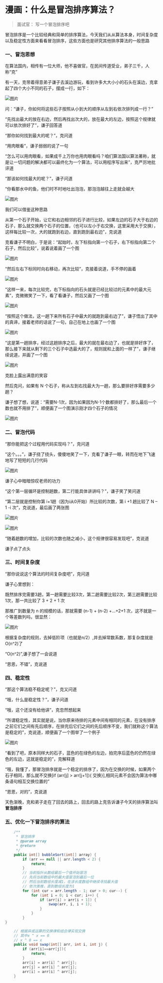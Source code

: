 # 漫画：什么是冒泡排序算法？

> 面试官： 写一个冒泡排序吧

冒泡排序是一个比较经典和简单的排序算法，今天我们从从算法本身，时间复杂度以及稳定性方面来看看冒泡排序，这些方面也是研究其他排序算法的一般思路

### 一、冒泡思想

在算法国内，相传有一位大师，他不喜做官，在民间传道受业，弟子三千，人称“克”

有一天，克带着得意弟子谦子去溪边游玩，看到许多大大小小的石头在溪边，克拿起了四个大小不同的石子，摆成一行，如下：

![图片](./images/冒泡排序/1.jpg)

问：“谦子，你如何将这些石子按照从小到大的顺序从左到右依次排列成一行？”

“先找出最大的放在右边，然后再找出次大的，放在最大的左边，按照这个规律就可以依次排好了”，谦子回答道

“那你如何找到最大的呢？”，克问道

“用肉眼看”，谦子弱弱的说了一句

“怎么可以用肉眼看，如果成千上万你也用肉眼看吗？咱们算法国以算法著称，就是让一切问题的解决都可以最终化为一个算法，可以用程序写出来”，克严厉地批评道

“那该如何找最大的呢？”，谦子问道

“你看那水中的鱼，他们时不时地吐出泡泡，那泡泡越往上走就会越大

![图片](./images/冒泡排序/2.jpg)

我们可以借鉴这种思路

从第一个石子开始，让它和右边相邻的石子进行比较，如果左边的石子大于右边的石子，那么就交换两个石子的位置，（也可以左小于右交换，这里采用大于交换），这样每比较一次，大的就跑到右边，直到跑到最右边”，克说道

克看谦子不明白，于是说：“起始时，左下标指向第一个石子，右下标指向第二个石子，然后比较”，说着说着画了一个图

![图片](./images/冒泡排序/3.jpg)

“然后左右下标同时向右移动，再次比较”，克接着说道，手不停的画着

![图片](./images/冒泡排序/4.jpg)

“这样一来，每次比较完，右下标指向的石头就是已经比较过的元素中的最大元素”，克微微笑了一下，看了看谦子，然后又画了一个图

![图片](./images/冒泡排序/5.jpg)

“按照这个做法，这一趟下来所有石子中最大的就跑到最右边了”，谦子悟出了其中的真谛，接着老师的话说了一句，自己在地上也画了一个图

![图片](./images/冒泡排序/6.jpg)

“这是第一趟排序，经过这趟排序之后，最大的就在最右边了，也就是排好序了，那么接下来就从剩下的三个石子中选最大的了，规则就和上面的一样了”，谦子继续说道，并画了一个图

![图片](./images/冒泡排序/7.jpg)

克脸上露出满意的笑容

然后克问，如果有 N 个石子，称从左到右找最大为一趟，那么要排好序需要多少趟？

谦子想了想，说道：“需要N-1次，因为如果因为N-1个数都排好了，那么最后一个数也就不用排了”，顺便画了一个图演示刚才四个石子的情况

![图片](./images/冒泡排序/8.jpg)

### 二、冒泡代码

“那你能把这个过程用代码实现吗？”，克问道

“这个。。。”，谦子挠了挠头，傻傻地笑了一下，克看了谦子一眼，转而在地下飞速地写了短短的几行代码

![图片](./images/冒泡排序/9.jpg)

谦子心中暗暗惊叹老师的功力

“这个第一层循环是控制趟数，第二行能具体讲讲吗？”，谦子笑了笑问道

“第二层就是控制你第 i+1趟（因为i从0开始）所比较的次数，第 i +1 趟比较了 N – 1 -i 次”，克说道，最后画了两张图

![图片](./images/冒泡排序/10.jpg)

![图片](./images/冒泡排序/11.jpg)

“随着趟数的增加，比较的次数也随之减小，这个规律很容易发现吧”，克说道

谦子点了点头

### 三、时间复杂度

“那你说说这个算法的时间复杂度吧”，克问道

谦子心里想到：

既然排序完需要3趟，第一趟需要比较3次，第二趟需要比较2次，第三趟需要比较1次，那一共比较了 3 + 2 + 1 次

那推广到数量为 n 的规模的话，那就需要 (n-1) + (n-2) +…+2+1 次，这不就是一个等差数列吗，很显然：

![图片](./images/冒泡排序/12.jpg)

根据复杂度的规则，去掉低阶项（也就是n/2）,并去掉常数系数，那复杂度就是O(n^2)了

“O(n^2)”,谦子想了一会说道

“恩恩，不错”，克说道

### 四、稳定性

“那这个算法稳不稳定呢？”，克又问道

“哦，什么是稳定性？”，谦子问道

“哦，这个还没有给他讲”，克忽然想起来

“所谓稳定性，其实就是说，当你原来待排的元素中间有相同的元素，在没有排序之前它们之间有先后顺序，在排完后它们之间的先后顺序不变，我们就称这个算法是稳定的”，克说道，顺便画了一个图举了一个例子

![图片](./images/冒泡排序/13.jpg)

“看到了吧，原本同样大的石子，蓝色的在绿色的左边，拍完序后蓝色的仍然在绿色的左边，这就是稳定的”，克解释道

“哦，我懂了，那冒泡排序就是一个稳定的排序了，因为在交换的时候，如果两个石子相同，那么就不交换[if (arr[j] > arr[j+1]){ 交换}],相同元素不会因为算法中哪条语句相互交换位置的”

“恩恩，对的”，克说道

天色渐晚，克和弟子走在了回去的路上，回去的路上克告诉谦子今天的排序算法叫**冒泡排序**

### 五、优化一下冒泡排序的算法

```java
    /**
     * 冒泡排序
     * @param array
     * @return
     */
    public int[] bubbleSort(int[] array) {
		if (arr == null || arr.length < 2) {
			return;
		}
		// 当前指针从数组最后一个值开始冒泡
		// 先将当前数组中的最大值冒泡到最后一位
		// 然后当前数组长度减1，在该长度数组中继续寻找最大值
		// 依次类推，直到数组长度为1
		for (int cur = arr.length - 1; cur > 0; cur--) {
			for (int i = 0; i < cur; i++) {
				if (arr[i] > arr[i + 1]) {
					swap(arr, i, i + 1);
				}
			}
		}
}

	// 根据异或运算的交换律和结合律实现交换
	// 其中x ^ x == 0
	// x ^ 0 == x
	public void swap(int[] arr, int i, int j) {
        if (arr[i]==arr[j]){
            return;
        }
		arr[i] = arr[i] ^ arr[j];
		arr[j] = arr[i] ^ arr[j];
		arr[i] = arr[i] ^ arr[j];
	}

```


